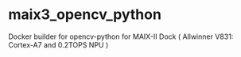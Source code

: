 # maix3_opencv_python
Docker builder for opencv-python for MAIX-II Dock ( Allwinner V831: Cortex-A7 and 0.2TOPS NPU )

